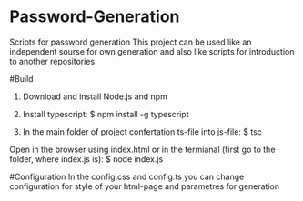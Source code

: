 # Password-Generation
Scripts for password generation 
This project can be used like an independent sourse for own generation and also like scripts for introduction to another repositories.

#Build
1. Download and install Node.js and npm

2. Install typescript:
$ npm install -g typescript

3. In the main folder of project confertation ts-file into js-file:
$ tsc

Open in the browser using index.html or in the termianal (first go to the folder, where index.js is):
$ node index.js

#Configuration
In the config.css and config.ts you can change configuration for style of your html-page and parametres for generation
